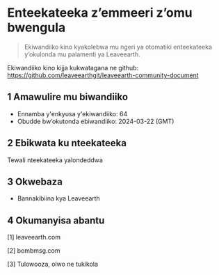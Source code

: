 # Enteekateeka z’emmeeri z’omu bwengula

>Ekiwandiiko kino kyakolebwa mu ngeri ya otomatiki enteekateeka y’okulonda mu palamenti ya Leaveearth.

Ekiwandiiko kino kijja kukwatagana ne github: https://github.com/leaveearthgit/leaveearth-community-document

## 1 Amawulire mu biwandiiko

- Ennamba y'enkyusa y'ekiwandiiko: 64
- Obudde bw’okutonda ebiwandiiko: 2024-03-22 (GMT)

## 2 Ebikwata ku nteekateeka

Tewali nteekateeka yalondeddwa

## 3 Okwebaza
* Bannakibiina kya Leaveearth

## 4 Okumanyisa abantu
[1] leaveearth.com

[2] bombmsg.com

[3] Tulowooza, olwo ne tukikola